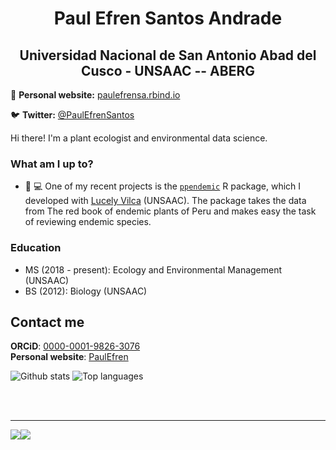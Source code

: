 <h1 align="center"> Paul Efren Santos Andrade </h1>

<h2 align="center"> Universidad Nacional de San Antonio Abad del Cusco - UNSAAC -- ABERG </h2>
  
📝 **Personal website:** [paulefrensa.rbind.io](https://paulefrensa.rbind.io)

🐦 **Twitter:** [@PaulEfrenSantos](https://twitter.com/PaulEfrenSantos)
 

Hi there! I'm a plant ecologist and environmental data science.

### What am I up to? 

- 🌱 💻 One of my recent projects is the [`ppendemic`](https://github.com/PaulESantos/ppendemic/) R package, which I developed with [Lucely Vilca](https://github.com/Lucel2448/) (UNSAAC). The package takes the data from The red book of endemic plants of Peru and makes easy the task of reviewing endemic species.


### Education
- MS (2018 - present): Ecology and Environmental Management (UNSAAC)
- BS (2012): Biology (UNSAAC)

## Contact me

**ORCiD**: [0000-0001-9826-3076](https://orcid.org/0000-0002-6635-0375)  
**Personal website**: [PaulEfren](http://paulefrensa.rbind.io/)  




![Github stats](https://github-readme-stats.vercel.app/api?username=PaulESantos)
![Top languages](https://github-readme-stats.vercel.app/api/top-langs/?username=PaulESantos&hide=html,jupyter%20notebook,JavaScript,SCSS,Less&layout=compact&langs_count=10)



<br />
<br />

---

<div align="center">
  <div style="display: flex; align-items: flex-start;">
    <img src="https://github-readme-stats.vercel.app/api?username=PaulESantos&theme=dark&show_icons=true"/>
    <br />
    <br />
    <br />
    <img src="https://github-readme-stats.vercel.app/api/top-langs/?username=PaulESantos&theme=dark&layout=compact&hide=html,jupyter%20notebook,JavaScript,SCSS,Less&layout=compact&langs_count=10" />
  </div>
</div>



<!--

Here are some ideas to get you started:


- 👯 I’m looking to collaborate on ...
- 🤔 I’m looking for help with ...
- 💬 Ask me about ...
- 📫 How to reach me: ...
- 

-->


